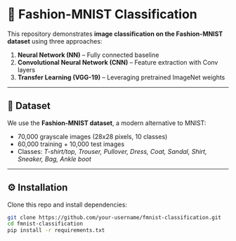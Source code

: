 # 👟 Fashion-MNIST Classification

This repository demonstrates **image classification on the Fashion-MNIST dataset** using three approaches:

1. **Neural Network (NN)** – Fully connected baseline  
2. **Convolutional Neural Network (CNN)** – Feature extraction with Conv layers  
3. **Transfer Learning (VGG-19)** – Leveraging pretrained ImageNet weights  

---

## 📂 Dataset

We use the **Fashion-MNIST dataset**, a modern alternative to MNIST:
- 70,000 grayscale images (28x28 pixels, 10 classes)
- 60,000 training + 10,000 test images
- Classes: *T-shirt/top, Trouser, Pullover, Dress, Coat, Sandal, Shirt, Sneaker, Bag, Ankle boot*

---

## ⚙️ Installation

Clone this repo and install dependencies:

```bash
git clone https://github.com/your-username/fmnist-classification.git
cd fmnist-classification
pip install -r requirements.txt
